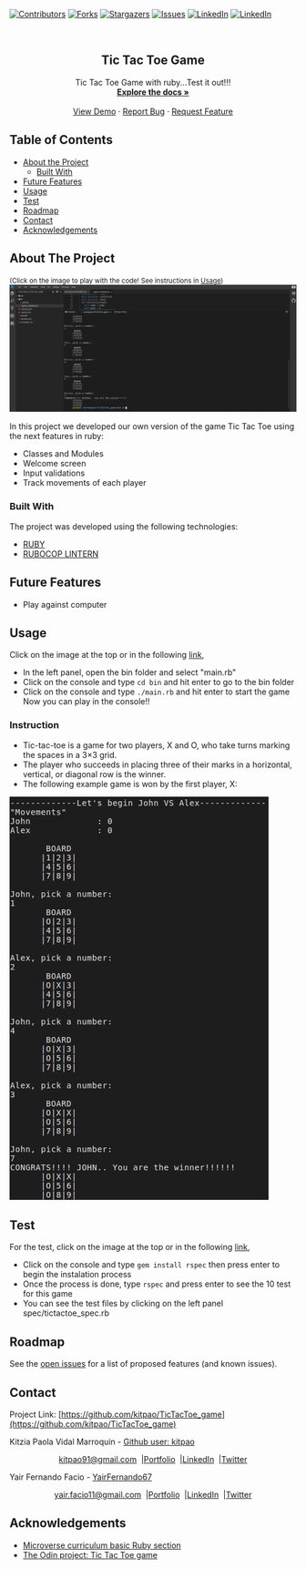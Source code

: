 [![Contributors][contributors-shield]][contributors-url]
[![Forks][forks-shield]][forks-url]
[![Stargazers][stars-shield]][stars-url]
[![Issues][issues-shield]][issues-url]
[![LinkedIn][linkedin-shield]][linkedin-url]
[![LinkedIn][linkedin-shield2]][linkedin-url2]

<!-- PROJECT LOGO -->
<br />
<p align="center">
  <h2 align="center"> Tic Tac Toe Game </h2>
  <p align="center">
      Tic Tac Toe Game with ruby...Test it out!!!
    <br />
    <a href="https://github.com/kitpao/TicTacToe_game"><strong>Explore the docs »</strong></a>
    <br />
    <br />
    <a href="https://github.com/kitpao/TicTacToe_game">View Demo</a>
    ·
    <a href="https://github.com/kitpao/TicTacToe_game/issues">Report Bug</a>
    ·
    <a href="https://github.com/kitpao/TicTacToe_game/issues">Request Feature</a>
  </p>
</p>

## Table of Contents
* [About the Project](#about-the-project)
  * [Built With](#built-with)
* [Future Features](#future-features)
* [Usage](#usage)
* [Test](#test)
* [Roadmap](#roadmap)
* [Contact](#contact)
* [Acknowledgements](#acknowledgements)
<!-- ABOUT THE PROJECT -->

## About The Project
<small>(Click on the image to play with the code! See instructions in [Usage](#usage))</small>
[![Product Name Screen Shot][product-screenshot]](https://gitpod.io/github.com/kitpao/TicTacToe_game)

In this project we developed our own version of the game Tic Tac Toe using the next features in ruby:
* Classes and Modules
* Welcome screen
* Input validations
* Track movements of each player

### Built With
The project was developed using the following technologies:
- [RUBY](https://www.ruby-lang.org/es/)
- [RUBOCOP LINTERN](https://github.com/microverseinc/linters-config/tree/master/ruby)

## Future Features
* Play against computer

## Usage

Click on the image at the top or in the following [link](https://gitpod.io/github.com/kitpao/TicTacToe_game),

* In the left panel, open the bin folder and select "main.rb"
* Click on the console and type `cd bin` and hit enter to go to the bin folder
* Click on the console and type `./main.rb` and hit enter to start the game
Now you can play in the console!!

<h3>Instruction</h3>

* Tic-tac-toe is a game for two players, X and O, who take turns marking the spaces in a 3×3 grid.
* The player who succeeds in placing three of their marks in a horizontal, vertical, or diagonal row is the winner.
* The following example game is won by the first player, X:

![Product Name Screen Shot][product-example]

## Test

For the test, click on the image at the top or in the following [link](https://gitpod.io/github.com/kitpao/TicTacToe_game),

* Click on the console and type `gem install rspec` then press enter to begin the instalation process
* Once the process is done, type `rspec` and press enter to see the 10 test for this game
* You can see the test files by clicking on the left panel spec/tictactoe_spec.rb

## Roadmap

See the [open issues](https://github.com/kitpao/TicTacToe_game/issues) for a list of proposed features (and known issues).

## Contact
<p align="center">

  Project Link: [https://github.com/kitpao/TicTacToe_game](https://github.com/kitpao/TicTacToe_game)

<p align="center">

  Kitzia Paola Vidal Marroquin - [Github user: kitpao](https://github.com/kitpao)
</p>
<p align="center" style="display: flex; justify-content: center; align-items: center;">
    <a target="_blank" href="https://mail.google.com/mail/?view=cm&fs=1&tf=1&to=kitpao91@gmail.com">
      kitpao91@gmail.com
    </a> &nbsp; |
    <a target="_blank" href="https://github.com/kitpao/Personal_Projects">
        Portfolio
    </a> &nbsp; |
    <a target="_blank" href="https://www.linkedin.com/in/kitzia-paola-vidal/">
      LinkedIn
    </a> &nbsp; |
    <a target="_blank" href="https://twitter.com/Kitpao1">
      Twitter
    </a>
</p>

<p align="center">

  Yair Fernando Facio - [YairFernando67](https://github.com/YairFernando67)
</p>
<p align="center" style="display: flex; justify-content: center; align-items: center;">
    <a target="_blank" href="https://mail.google.com/mail/?view=cm&fs=1&tf=1&to=yair.facio11@gmail.com">
      yair.facio11@gmail.com
    </a> &nbsp; |
    <a target="_blank" href="https://yairfernando67.github.io/Portfolio/">
        Portfolio
    </a> &nbsp; |
    <a target="_blank" href="https://www.linkedin.com/in/softwaredeveloperyairfacio/">
      LinkedIn
    </a> &nbsp; |
    <a target="_blank" href="https://twitter.com/YairFernando18">
      Twitter
    </a>
</p>

## Acknowledgements
- [Microverse curriculum basic Ruby section](https://www.microverse.org/?grsf=6ns691)
- [The Odin project: Tic Tac Toe game](https://www.theodinproject.com/courses/ruby-programming/lessons/oop)

<!-- MARKDOWN LINKS & IMAGES -->
[contributors-shield]: https://img.shields.io/github/contributors/kitpao/TicTacToe_game.svg?style=flat-square
[contributors-url]: https://github.com/kitpao/TicTacToe_game/graphs/contributors
[forks-shield]: https://img.shields.io/github/forks/kitpao/TicTacToe_game.svg?style=flat-square
[forks-url]: https://github.com/kitpao/TicTacToe_game/network/members
[stars-shield]: https://img.shields.io/github/stars/kitpao/TicTacToe_game.svg?style=flat-square
[stars-url]: https://github.com/kitpao/TicTacToe_game/stargazers
[issues-shield]: https://img.shields.io/github/issues/kitpao/TicTacToe_game.svg?style=flat-square
[issues-url]: https://github.com/kitpao/TicTacToe_game/issues
[license-shield]: https://img.shields.io/github/license/kitpao/TicTacToe_game.svg?style=flat-square
[license-url]: https://github.com/kitpao/TicTacToe_game/blob/master/LICENSE.txt
[linkedin-shield]: https://img.shields.io/badge/-LinkedIn-black.svg?style=flat-square&logo=linkedin&colorB=555
[linkedin-url]: https://www.linkedin.com/in/kitzia-paola-vidal/
[linkedin-shield2]: https://img.shields.io/badge/-LinkedIn-black.svg?style=flat-square&logo=linkedin&colorB=555
[linkedin-url2]: https://www.linkedin.com/in/softwaredeveloperyairfacio/
[product-screenshot]: img/logo.png
[product-example]: img/example.png
